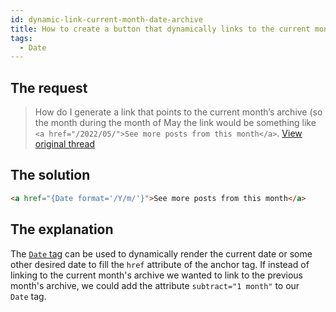 ```yaml
---
id: dynamic-link-current-month-date-archive
title: How to create a button that dynamically links to the current month's posts
tags:
  - Date
---
```

## The request

> How do I generate a link that points to the current month’s archive (so the month during the month of May the link would be something like `<a href="/2022/05/">See more posts from this month</a>`. [View original thread](https://discourse.tangible.one/t/dynamic-link-to-the-latest-archive-month/630)

## The solution

```html
<a href="{Date format='/Y/m/'}">See more posts from this month</a>
```

## The explanation

The [`Date` tag](/dynamic-tags/date) can be used to dynamically render the current date or some other desired date to fill the `href` attribute of the anchor tag. If instead of linking to the current month's archive we wanted to link to the previous month's archive, we could add the attribute `subtract="1 month"` to our `Date` tag.